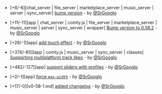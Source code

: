 * [+6/-6][chat_server | file_server | marketplace_server | music_server | server | sync_server] [bump version](https://github.com/ragestudio/comty/commit/9f745b706988f301dffc2308ea3cfaa7ce4150cc) - by [@SrGooglo](https://github.com/srgooglo)

* [+11/-11][app | chat_server | comty.js | file_server | marketplace_server | music_server | server | sync_server | wrapper] [Bump version to 0.58.2](https://github.com/ragestudio/comty/commit/5195f019f609841e1f041ddd2d6d7357bd6cdd80) - by [@SrGooglo](https://github.com/srgooglo)

* [+28/-1][app] [add touch effect](https://github.com/ragestudio/comty/commit/a0098296885d5d059e4bf9129be1504f2a734883) - by [@SrGooglo](https://github.com/srgooglo)

* [+374/-85][app | comty.js | music_server | sync_server | classes] [Supporting multiplatform track likes](https://github.com/ragestudio/comty/commit/4add14652c387e2c23b557e3d68188888c9117c6) - by [@SrGooglo](https://github.com/srgooglo)

* [+482/-127][app] [support sliders with profiles](https://github.com/ragestudio/comty/commit/fec281dece9263dd446e7dd460f4f4af471af8b4) - by [@SrGooglo](https://github.com/srgooglo)

* [+2/-1][app] [force `max-width`](https://github.com/ragestudio/comty/commit/510ad757bb73ac4ed0d5e064105c94fd4fba6edb) - by [@SrGooglo](https://github.com/srgooglo)

* [+17/-0][v0-58-1.md] [added changelog](https://github.com/ragestudio/comty/commit/6387a22edddbb9fab47cc5f6ee893c67390d7cbb) - by [@SrGooglo](https://github.com/srgooglo)